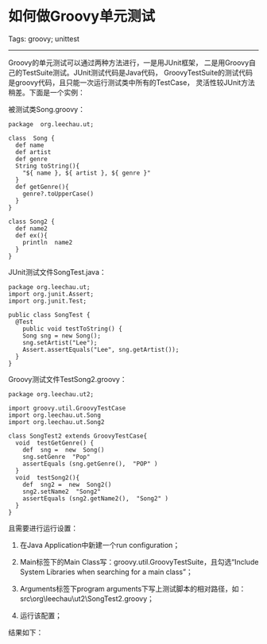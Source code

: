 # 如何做Groovy单元测试
Tags: groovy; unittest

------

Groovy的单元测试可以通过两种方法进行，一是用JUnit框架，
二是用Groovy自己的TestSuite测试。JUnit测试代码是Java代码，
GroovyTestSuite的测试代码是groovy代码，且只能一次运行测试类中所有的TestCase，
灵活性较JUnit方法稍差。下面是一个实例：

被测试类Song.groovy：
```
package  org.leechau.ut; 
 
class  Song { 
  def name
  def artist
  def genre
  String toString(){ 
    "${ name }, ${ artist }, ${ genre }" 
  } 
  def getGenre(){ 
    genre?.toUpperCase() 
  } 
} 
 
class Song2 { 
  def name2
  def ex(){
    println  name2
  } 
} 
```

JUnit测试文件SongTest.java： 
```
package org.leechau.ut; 
import org.junit.Assert; 
import org.junit.Test; 

public class SongTest { 
  @Test
    public void testToString() {
    Song sng = new Song();
    sng.setArtist("Lee");
    Assert.assertEquals("Lee", sng.getArtist());
  }
}
```

Groovy测试文件TestSong2.groovy： 
```
package org.leechau.ut2;

import groovy.util.GroovyTestCase
import org.leechau.ut.Song
import org.leechau.ut.Song2
 
class SongTest2 extends GroovyTestCase{
  void  testGetGenre() {
    def  sng =  new  Song()
    sng.setGenre  "Pop"
    assertEquals (sng.getGenre(),  "POP" )
  }
  void  testSong2(){
    def  sng2 =  new  Song2()
    sng2.setName2  "Song2"
    assertEquals (sng2.getName2(),  "Song2" )
  }
} 
```

且需要进行运行设置： 

1. 在Java Application中新建一个run configuration； 

1. Main标签下的Main Class写：groovy.util.GroovyTestSuite，且勾选“Include System Libraries when searching for a main class”； 

1. Arguments标签下program arguments下写上测试脚本的相对路径，如：src\org\leechau\ut2\SongTest2.groovy； 

1. 运行该配置； 
 
结果如下：
